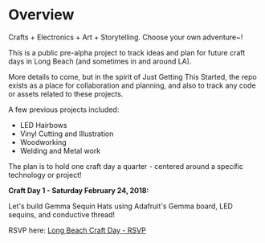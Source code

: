 # Overview
Crafts + Electronics + Art + Storytelling. Choose your own adventure~!  

This is a public pre-alpha project to track ideas and plan for future craft days in Long Beach (and sometimes in and around LA).

More details to come, but in the spirit of Just Getting This Started, the repo exists as a place for collaboration and planning, and also to track any code or assets related to these projects.

A few previous projects included:  

- LED Hairbows
- Vinyl Cutting and Illustration
- Woodworking
- Welding and Metal work

The plan is to hold one craft day a quarter - centered around a specific technology or project!

**Craft Day 1 - Saturday February 24, 2018:**

Let's build Gemma Sequin Hats using Adafruit's Gemma board, LED sequins, and conductive thread!  

RSVP here: [Long Beach Craft Day - RSVP](https://longbeachcraftday01.splashthat.com/)  

